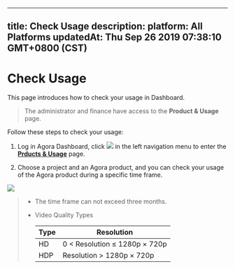 
---
title: Check Usage
description: 
platform: All Platforms
updatedAt: Thu Sep 26 2019 07:38:10 GMT+0800 (CST)
---
# Check Usage
This page introduces how to check your usage in Dashboard.

> The administrator and finance have access to the **Product & Usage** page.

Follow these steps to check your usage:

1. Log in Agora Dashboard, click ![](https://web-cdn.agora.io/docs-files/1551250582235) in the left navigation menu to enter the [**Prducts & Usage**](https://dashboard.agora.io/duration) page.

2. Choose a project and an Agora product, and you can check your usage of the Agora product during a specific time frame.

![](https://web-cdn.agora.io/docs-files/1567413138490)

>- The time frame can not exceed three months.
>
>- Video Quality Types
>	
>	| Type | Resolution               |
>	| ---- | ------------------------ |
>	| HD   | 0 < Resolution ≤ 1280p × 720p |
>	| HDP  | Resolution > 1280p × 720p        |
